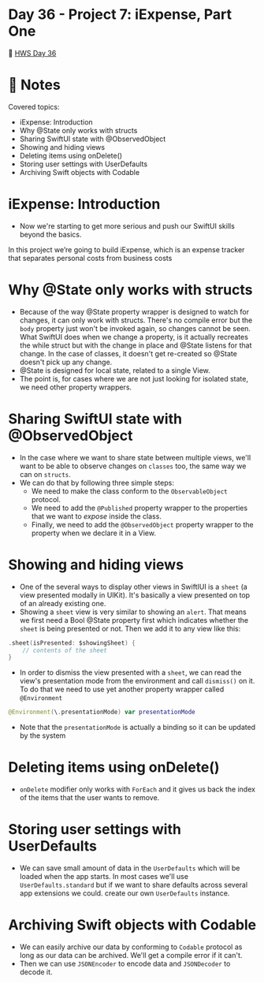 # Day 36 - Project 7: iExpense, Part One
🔗 [HWS Day 36](https://www.hackingwithswift.com/100/swiftui/36)

# 📝 Notes
Covered topics:

- iExpense: Introduction
- Why @State only works with structs
- Sharing SwiftUI state with @ObservedObject
- Showing and hiding views
- Deleting items using onDelete()
- Storing user settings with UserDefaults
- Archiving Swift objects with Codable

# iExpense: Introduction

- Now we're starting to get more serious and push our SwiftUI skills beyond the basics.
>
In this project we’re going to build iExpense, which is an expense tracker that separates personal costs from business costs

# Why @State only works with structs

 - Because of the way @State property wrapper is designed to watch for changes, it can only work with structs. There's no compile error but the `body` property just won't be invoked again, so changes cannot be seen. What SwiftUI does when we change a property, is it actually recreates the while struct but with the change in place and @State listens for that change. In the case of classes, it doesn't get re-created so @State doesn't pick up any change.
 - @State is designed for local state, related to a single View.
 - The point is, for cases where we are not just looking for isolated state, we need other property wrappers.

# Sharing SwiftUI state with @ObservedObject

- In the case where we want to share state between multiple views, we'll want to be able to observe changes on `classes` too, the same way we can on `structs`. 
- We can do that by following three simple steps:
	- We need to make the class conform to the `ObservableObject` protocol.
	- We need to add the `@Published` property wrapper to the properties that we want to *expose* inside the class.
	- Finally, we need to add the `@ObservedObject` property wrapper to the property when we declare it in a View.

# Showing and hiding views

- One of the several ways to display other views in SwiftIUI is a `sheet` (a view presented modally in UIKit). It's basically a view presented on top of an already existing one. 
- Showing a `sheet` view is very similar to showing an `alert`. That means we first need a Bool @State property first which indicates whether the `sheet` is being presented or not. Then we add it to any view like this:

```swift
.sheet(isPresented: $showingSheet) {
    // contents of the sheet
}
```

- In order to dismiss the view presented with a `sheet`, we can read the view's presentation mode from the environment and call `dismiss()` on it. To do that we need to use yet another property wrapper called `@Environment`

```swift
@Environment(\.presentationMode) var presentationMode
```

- Note that the `presentationMode` is actually a binding so it can be updated by the system

# Deleting items using onDelete()

- `onDelete` modifier only works with `ForEach` and it gives us back the index of the items that the user wants to remove.

# Storing user settings with UserDefaults

 - We can save small amount of data in the `UserDefaults` which will be loaded when the app starts. In most cases we'll use `UserDefaults.standard` but if we want to share defaults across several app extensions we could. create our own `UserDefaults` instance.

# Archiving Swift objects with Codable

- We can easily archive our data by conforming to `Codable` protocol as long as our data can be archived. We'll get a compile error if it can't.
- Then we can use `JSONEncoder` to encode data and `JSONDecoder` to decode it.